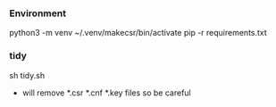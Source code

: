 ### Environment
   python3 -m venv ~/.venv/makecsr/bin/activate
   pip -r requirements.txt

### tidy
   sh tidy.sh 
   - will remove *.csr *.cnf *.key files so be careful
